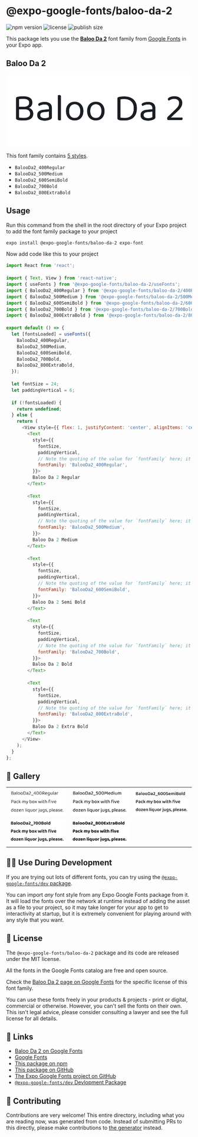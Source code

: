 # @expo-google-fonts/baloo-da-2

![npm version](https://flat.badgen.net/npm/v/@expo-google-fonts/baloo-da-2)
![license](https://flat.badgen.net/github/license/expo/google-fonts)
![publish size](https://flat.badgen.net/packagephobia/install/@expo-google-fonts/baloo-da-2)

This package lets you use the [**Baloo Da 2**](https://fonts.google.com/specimen/Baloo+Da+2) font family from [Google Fonts](https://fonts.google.com/) in your Expo app.

## Baloo Da 2

![Baloo Da 2](./font-family.png)

This font family contains [5 styles](#-gallery).

- `BalooDa2_400Regular`
- `BalooDa2_500Medium`
- `BalooDa2_600SemiBold`
- `BalooDa2_700Bold`
- `BalooDa2_800ExtraBold`

## Usage

Run this command from the shell in the root directory of your Expo project to add the font family package to your project
```sh
expo install @expo-google-fonts/baloo-da-2 expo-font
```

Now add code like this to your project
```js
import React from 'react';

import { Text, View } from 'react-native';
import { useFonts } from '@expo-google-fonts/baloo-da-2/useFonts';
import { BalooDa2_400Regular } from '@expo-google-fonts/baloo-da-2/400Regular';
import { BalooDa2_500Medium } from '@expo-google-fonts/baloo-da-2/500Medium';
import { BalooDa2_600SemiBold } from '@expo-google-fonts/baloo-da-2/600SemiBold';
import { BalooDa2_700Bold } from '@expo-google-fonts/baloo-da-2/700Bold';
import { BalooDa2_800ExtraBold } from '@expo-google-fonts/baloo-da-2/800ExtraBold';

export default () => {
  let [fontsLoaded] = useFonts({
    BalooDa2_400Regular,
    BalooDa2_500Medium,
    BalooDa2_600SemiBold,
    BalooDa2_700Bold,
    BalooDa2_800ExtraBold,
  });

  let fontSize = 24;
  let paddingVertical = 6;

  if (!fontsLoaded) {
    return undefined;
  } else {
    return (
      <View style={{ flex: 1, justifyContent: 'center', alignItems: 'center' }}>
        <Text
          style={{
            fontSize,
            paddingVertical,
            // Note the quoting of the value for `fontFamily` here; it expects a string!
            fontFamily: 'BalooDa2_400Regular',
          }}>
          Baloo Da 2 Regular
        </Text>

        <Text
          style={{
            fontSize,
            paddingVertical,
            // Note the quoting of the value for `fontFamily` here; it expects a string!
            fontFamily: 'BalooDa2_500Medium',
          }}>
          Baloo Da 2 Medium
        </Text>

        <Text
          style={{
            fontSize,
            paddingVertical,
            // Note the quoting of the value for `fontFamily` here; it expects a string!
            fontFamily: 'BalooDa2_600SemiBold',
          }}>
          Baloo Da 2 Semi Bold
        </Text>

        <Text
          style={{
            fontSize,
            paddingVertical,
            // Note the quoting of the value for `fontFamily` here; it expects a string!
            fontFamily: 'BalooDa2_700Bold',
          }}>
          Baloo Da 2 Bold
        </Text>

        <Text
          style={{
            fontSize,
            paddingVertical,
            // Note the quoting of the value for `fontFamily` here; it expects a string!
            fontFamily: 'BalooDa2_800ExtraBold',
          }}>
          Baloo Da 2 Extra Bold
        </Text>
      </View>
    );
  }
};

```

## 🔡 Gallery


||||
|-|-|-|
|![BalooDa2_400Regular](.//400Regular/BalooDa2_400Regular.ttf.png)|![BalooDa2_500Medium](.//500Medium/BalooDa2_500Medium.ttf.png)|![BalooDa2_600SemiBold](.//600SemiBold/BalooDa2_600SemiBold.ttf.png)||
|![BalooDa2_700Bold](.//700Bold/BalooDa2_700Bold.ttf.png)|![BalooDa2_800ExtraBold](.//800ExtraBold/BalooDa2_800ExtraBold.ttf.png)|||


## 👩‍💻 Use During Development

If you are trying out lots of different fonts, you can try using the [`@expo-google-fonts/dev` package](https://github.com/expo/google-fonts/tree/master/font-packages/dev#readme).

You can import *any* font style from any Expo Google Fonts package from it. It will load the fonts
over the network at runtime instead of adding the asset as a file to your project, so it may take longer
for your app to get to interactivity at startup, but it is extremely convenient
for playing around with any style that you want.

## 📖 License

The `@expo-google-fonts/baloo-da-2` package and its code are released under the MIT license.

All the fonts in the Google Fonts catalog are free and open source.

Check the [Baloo Da 2 page on Google Fonts](https://fonts.google.com/specimen/Baloo+Da+2) for the specific license of this font family.

You can use these fonts freely in your products & projects - print or digital, commercial or otherwise. However, you can't sell the fonts on their own. This isn't legal advice, please consider consulting a lawyer and see the full license for all details.

## 🔗 Links

- [Baloo Da 2 on Google Fonts](https://fonts.google.com/specimen/Baloo+Da+2)
- [Google Fonts](https://fonts.google.com/)
- [This package on npm](https://www.npmjs.com/package/@expo-google-fonts/baloo-da-2)
- [This package on GitHub](https://github.com/expo/google-fonts/tree/master/font-packages/baloo-da-2)
- [The Expo Google Fonts project on GitHub](https://github.com/expo/google-fonts)
- [`@expo-google-fonts/dev` Devlopment Package](https://github.com/expo/google-fonts/tree/master/font-packages/dev)

## 🤝 Contributing

Contributions are very welcome! This entire directory, including what you are reading now, was generated from code. Instead of submitting PRs to this directly, please make contributions to [the generator](https://github.com/expo/google-fonts/tree/master/packages/generator) instead.
